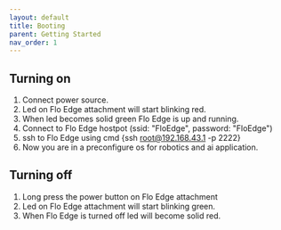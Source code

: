 ```yaml
---
layout: default
title: Booting
parent: Getting Started
nav_order: 1
---
```


## Turning on
1. Connect power source.
2. Led on Flo Edge attachment will start blinking red.
3. When led becomes solid green Flo Edge is up and running.
4. Connect to Flo Edge hostpot (ssid: "FloEdge", password: "FloEdge")
5. ssh to Flo Edge using cmd {ssh root@192.168.43.1 -p 2222}
6. Now you are in a preconfigure os for robotics and ai application.

## Turning off
1. Long press the power button on Flo Edge attachment
2. Led on Flo Edge attachment will start blinking green.
3. When Flo Edge is turned off led will become solid red.
